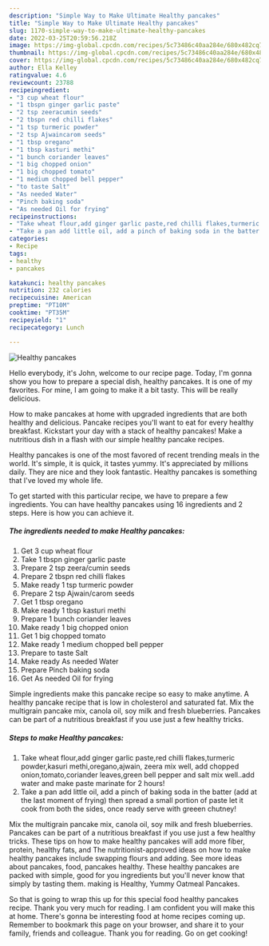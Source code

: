 ```yaml
---
description: "Simple Way to Make Ultimate Healthy pancakes"
title: "Simple Way to Make Ultimate Healthy pancakes"
slug: 1170-simple-way-to-make-ultimate-healthy-pancakes
date: 2022-03-25T20:59:56.218Z
image: https://img-global.cpcdn.com/recipes/5c73486c40aa284e/680x482cq70/healthy-pancakes-recipe-main-photo.jpg
thumbnail: https://img-global.cpcdn.com/recipes/5c73486c40aa284e/680x482cq70/healthy-pancakes-recipe-main-photo.jpg
cover: https://img-global.cpcdn.com/recipes/5c73486c40aa284e/680x482cq70/healthy-pancakes-recipe-main-photo.jpg
author: Ella Kelley
ratingvalue: 4.6
reviewcount: 23788
recipeingredient:
- "3 cup wheat flour"
- "1 tbspn ginger garlic paste"
- "2 tsp zeeracumin seeds"
- "2 tbspn red chilli flakes"
- "1 tsp turmeric powder"
- "2 tsp Ajwaincarom seeds"
- "1 tbsp oregano"
- "1 tbsp kasturi methi"
- "1 bunch coriander leaves"
- "1 big chopped onion"
- "1 big chopped tomato"
- "1 medium chopped bell pepper"
- "to taste Salt"
- "As needed Water"
- "Pinch baking soda"
- "As needed Oil for frying"
recipeinstructions:
- "Take wheat flour,add ginger garlic paste,red chilli flakes,turmeric powder,kasuri methi,oregano,ajwain, zeera mix well, add chopped onion,tomato,coriander leaves,green bell pepper and salt mix well..add water and make paste marinate for 2 hours!"
- "Take a pan add little oil, add a pinch of baking soda in the batter (add at the last moment of frying) then spread a small portion of paste let it cook from both the sides, once ready serve with greeen chutney!"
categories:
- Recipe
tags:
- healthy
- pancakes

katakunci: healthy pancakes 
nutrition: 232 calories
recipecuisine: American
preptime: "PT10M"
cooktime: "PT35M"
recipeyield: "1"
recipecategory: Lunch

---
```



![Healthy pancakes](https://img-global.cpcdn.com/recipes/5c73486c40aa284e/680x482cq70/healthy-pancakes-recipe-main-photo.jpg)

Hello everybody, it's John, welcome to our recipe page. Today, I'm gonna show you how to prepare a special dish, healthy pancakes. It is one of my favorites. For mine, I am going to make it a bit tasty. This will be really delicious.

How to make pancakes at home with upgraded ingredients that are both healthy and delicious. Pancake recipes you&#39;ll want to eat for every healthy breakfast. Kickstart your day with a stack of healthy pancakes! Make a nutritious dish in a flash with our simple healthy pancake recipes.

Healthy pancakes is one of the most favored of recent trending meals in the world. It's simple, it is quick, it tastes yummy. It's appreciated by millions daily. They are nice and they look fantastic. Healthy pancakes is something that I've loved my whole life.


To get started with this particular recipe, we have to prepare a few ingredients. You can have healthy pancakes using 16 ingredients and 2 steps. Here is how you can achieve it.

<!--inarticleads1-->

##### The ingredients needed to make Healthy pancakes:

1. Get 3 cup wheat flour
1. Take 1 tbspn ginger garlic paste
1. Prepare 2 tsp zeera/cumin seeds
1. Prepare 2 tbspn red chilli flakes
1. Make ready 1 tsp turmeric powder
1. Prepare 2 tsp Ajwain/carom seeds
1. Get 1 tbsp oregano
1. Make ready 1 tbsp kasturi methi
1. Prepare 1 bunch coriander leaves
1. Make ready 1 big chopped onion
1. Get 1 big chopped tomato
1. Make ready 1 medium chopped bell pepper
1. Prepare to taste Salt
1. Make ready As needed Water
1. Prepare Pinch baking soda
1. Get As needed Oil for frying


Simple ingredients make this pancake recipe so easy to make anytime. A healthy pancake recipe that is low in cholesterol and saturated fat. Mix the multigrain pancake mix, canola oil, soy milk and fresh blueberries. Pancakes can be part of a nutritious breakfast if you use just a few healthy tricks. 

<!--inarticleads2-->

##### Steps to make Healthy pancakes:

1. Take wheat flour,add ginger garlic paste,red chilli flakes,turmeric powder,kasuri methi,oregano,ajwain, zeera mix well, add chopped onion,tomato,coriander leaves,green bell pepper and salt mix well..add water and make paste marinate for 2 hours!
1. Take a pan add little oil, add a pinch of baking soda in the batter (add at the last moment of frying) then spread a small portion of paste let it cook from both the sides, once ready serve with greeen chutney!


Mix the multigrain pancake mix, canola oil, soy milk and fresh blueberries. Pancakes can be part of a nutritious breakfast if you use just a few healthy tricks. These tips on how to make healthy pancakes will add more fiber, protein, healthy fats, and The nutritionist-approved ideas on how to make healthy pancakes include swapping flours and adding. See more ideas about pancakes, food, pancakes healthy. These healthy pancakes are packed with simple, good for you ingredients but you&#39;ll never know that simply by tasting them. making is Healthy, Yummy Oatmeal Pancakes. 

So that is going to wrap this up for this special food healthy pancakes recipe. Thank you very much for reading. I am confident you will make this at home. There's gonna be interesting food at home recipes coming up. Remember to bookmark this page on your browser, and share it to your family, friends and colleague. Thank you for reading. Go on get cooking!
